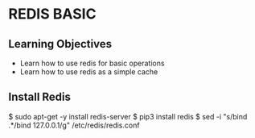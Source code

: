 # REDIS BASIC

## Learning Objectives

- Learn how to use redis for basic operations
- Learn how to use redis as a simple cache

## Install Redis

$ sudo apt-get -y install redis-server
$ pip3 install redis
$ sed -i "s/bind .*/bind 127.0.0.1/g" /etc/redis/redis.conf
